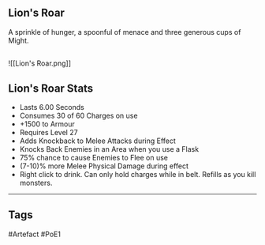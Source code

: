 ## Lion's Roar
A sprinkle of hunger, a spoonful of menace
and three generous cups of Might.
##
![[Lion's Roar.png]]
## Lion's Roar Stats
- Lasts 6.00 Seconds
- Consumes 30 of 60 Charges on use
- +1500 to Armour
- Requires Level 27
- Adds Knockback to Melee Attacks during Effect
- Knocks Back Enemies in an Area when you use a Flask
- 75% chance to cause Enemies to Flee on use
- (7-10)% more Melee Physical Damage during effect
- Right click to drink. Can only hold charges while in belt. Refills as you kill monsters.


---
## Tags
#Artefact
#PoE1